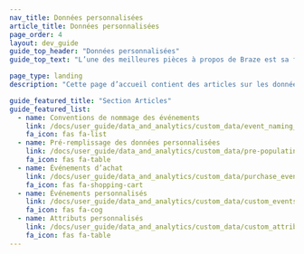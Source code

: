 ```yaml
---
nav_title: Données personnalisées
article_title: Données personnalisées
page_order: 4
layout: dev_guide
guide_top_header: "Données personnalisées"
guide_top_text: "L’une des meilleures pièces à propos de Braze est sa flexibilité : vous pouvez configurer des données personnalisées dans votre application et les envoyer à Braze avec les métriques associés. Découvrez comment en consultant les articles suivants !"

page_type: landing
description: "Cette page d’accueil contient des articles sur les données personnalisées Ici, vous pouvez trouver des ressources sur les événements et  attributs personnalisés."

guide_featured_title: "Section Articles"
guide_featured_list:
  - name: Conventions de nommage des événements
    link: /docs/user_guide/data_and_analytics/custom_data/event_naming_conventions/
    fa_icon: fas fa-list
  - name: Pré-remplissage des données personnalisées
    link: /docs/user_guide/data_and_analytics/custom_data/pre-populating_custom_data/
    fa_icon: fas fa-table
  - name: Événements d’achat
    link: /docs/user_guide/data_and_analytics/custom_data/purchase_events/
    fa_icon: fas fa-shopping-cart
  - name: Événements personnalisés
    link: /docs/user_guide/data_and_analytics/custom_data/custom_events/
    fa_icon: fas fa-cog
  - name: Attributs personnalisés
    link: /docs/user_guide/data_and_analytics/custom_data/custom_attributes/
    fa_icon: fas fa-table
---
```

